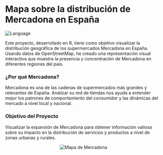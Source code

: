 # Mapa sobre la distribución de Mercadona en España
  <img src="https://img.shields.io/badge/Language-R-blue" alt="Language">


Este proyecto, desarrollado en R, tiene como objetivo visualizar la distribución geográfica de los supermercados Mercadona en España. Usando datos de OpenStreetMap, he creado una representación visual interactiva que muestra la presencia y concentración de Mercadona en diferentes regiones del país.

### ¿Por qué Mercadona?
Mercadona es una de las cadenas de supermercados más grandes y relevantes de España. Analizar su red de tiendas nos ayuda a entender mejor los patrones de comportamiento del consumidor y las dinámicas del mercado a nivel local y nacional.


###  Objetivo del Proyecto

Visualizar la expansión de Mercadona para obtener información valiosa sobre su impacto en la distribución de servicios y productos a nivel de zonas urbanas y rurales.

<p align="center">
  <img src="https://github.com/BORJAMOME/Visualization_Supermarkets_with_R/assets/19588053/75578894-8c55-4383-aa0c-08a4645a34b9" alt="Mapa de Mercadona">
</p>


